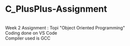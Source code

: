 # C_PlusPlus-Assignment
<br>
Week 2 Assignment : Topi "Object Oriented Programming"
<br>
Coding done on VS Code
<br>
Compiler used is GCC